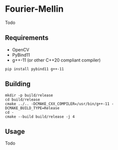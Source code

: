 # Fourier-Mellin

Todo

## Requirements

- OpenCV
- PyBind11
- g++-11 (or other C++20 compliant compiler)

```
pip install pybind11 g++-11
```

## Building

```
mkdir -p build/release
cd build/release
cmake ../.. -DCMAKE_CXX_COMPILER=/usr/bin/g++-11 -DCMAKE_BUILD_TYPE=Release
cd -
cmake --build build/release -j 4
```

## Usage

Todo